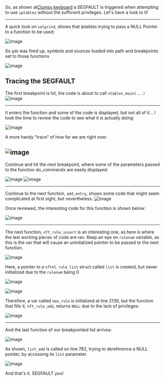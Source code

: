 So, as shown at[Clumsy keyboard](https://github.com/MarioBartolome/ForFun/blob/747d3b4a8cb37eaecf3efdc0857e128932a3077e/DNSExfil_iptables.md) a SEGFAULT is triggered when attempting to use `iptables` without the sufficient privileges. Let's have a look to it!

---

A quick look on `valgrind`, shows that iptables trying to pass a  NULL Pointer to a function to be used: 

![image](https://user-images.githubusercontent.com/23175380/70739376-f7142500-1d16-11ea-934a-090124d0cdf1.png)


So `gdb` was fired up, symbols and sources loaded into path and breakpoints set to those functions

![image](https://user-images.githubusercontent.com/23175380/70739417-1b700180-1d17-11ea-9d4d-f14121333dde.png)

## Tracing the SEGFAULT

The first breakpoint is hit, the code is about to call `xtables_main(...)`
![image](https://user-images.githubusercontent.com/23175380/70739443-2d51a480-1d17-11ea-88c7-98af56a0ccac.png)

---
It enters the function and some of the code is displayed, but not all of it... I took the time to review the code to see what it is actually doing: 

![image](https://user-images.githubusercontent.com/23175380/70739465-393d6680-1d17-11ea-95bc-c61c417caa4b.png)

A more handy “trace” of how far we are right now:

![image](https://user-images.githubusercontent.com/23175380/70739503-49554600-1d17-11ea-8968-e858a5cef0be.png)
---

Continue and hit the next breakpoint, where some of the parameters passed to the function do_commandx are easily displayed:

![image](https://user-images.githubusercontent.com/23175380/70739526-540fdb00-1d17-11ea-911b-eefc8b3c5926.png)
![image](https://user-images.githubusercontent.com/23175380/70739541-5e31d980-1d17-11ea-9278-517c7f951d80.png)

---

Continue to the next function, `add_entry`, shows some code that might seem complicated at first sight, but nevertheless: 
![image](https://user-images.githubusercontent.com/23175380/70739607-802b5c00-1d17-11ea-95e3-0e9242373844.png)

Once reviewed, the interesting code for this function is shown below: 

![image](https://user-images.githubusercontent.com/23175380/70739619-89b4c400-1d17-11ea-8e12-2ab22e005c02.png)

---

The next function, `nft_rule_insert`  is an interesting one, as here is where the last working pieces of code are ran. 
Keep an eye on `rulenum` variable, as this is the var that will cause an uninitalized pointer to be passed to the next function.

![image](https://user-images.githubusercontent.com/23175380/70739664-a5b86580-1d17-11ea-8d8e-20bdb59b124d.png)

Here, a pointer to a `nftnl_rule_list` struct called `list` is created, but never initialized due to the `rulenum` being 0

![image](https://user-images.githubusercontent.com/23175380/70739700-b7017200-1d17-11ea-9cfd-32a9481dbc55.png)

![image](https://user-images.githubusercontent.com/23175380/70739730-c8e31500-1d17-11ea-8a3c-a4a22eee6e00.png)

Therefore, a var called `new_rule` is initialized at line 2139, but the function that fills it, `nft_rule_add`,  returns `NULL` due to the lack of privileges: 

![image](https://user-images.githubusercontent.com/23175380/70739763-de583f00-1d17-11ea-85b4-656344d02a73.png)

---

And the last function of our breakpointed list arrives: 

![image](https://user-images.githubusercontent.com/23175380/70739781-ed3ef180-1d17-11ea-9b5f-713fcbcd1f1d.png)


As shown, `list_add` is called on line 782, trying to dereference a NULL pointer, by accessing its `list` parameter.

![image](https://user-images.githubusercontent.com/23175380/70739805-f9c34a00-1d17-11ea-84ec-626e3a5d8c44.png)



And that's it. SEGFAULT you!

